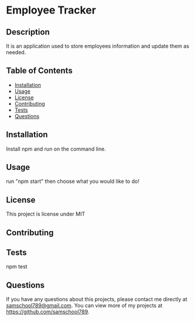 # Employee Tracker
 
  
  ## Description 
  It is an application used to store employees information and update them as needed.
  ## Table of Contents
  * [Installation](#installation)
  * [Usage](#usage)
  * [License](#license)
  * [Contributing](#contributing)
  * [Tests](#tests)
  * [Questions](#questions)
  
  ## Installation 
  Install npm and run on the command line.
  ## Usage 
  run "npm start" then choose what you would like to do!
  ## License 
  This project is license under MIT
  ## Contributing 
  
  ## Tests
  npm test
  ## Questions
  If you have any questions about this projects, please contact me directly at samschool789@gmail.com. You can view more of my projects at https://github.com/samschool789.

